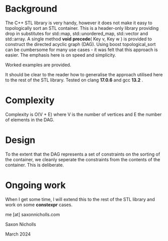 # Background

The C++ STL library is very handy, however it does not make it easy to topologically sort an STL container. This is a header-only library providing drop in substitutes for std::map, std::unordered_map, std::vector and std::array. A single method **void** **precede**( Key v, Key w ) is provided to construct the directed acyclic graph (DAG). Using boost topological_sort can be cumbersome for many use cases - it was felt that this approach is easier. The emphasis here is on speed and simplicity.

Worked examples are provided.

It should be clear to the reader how to generalise the approach utilised here to the rest of the STL library. Tested on clang **17.0.6** and gcc **13.2** .

# Complexity

Complexity is O(V + E) where V is the number of vertices and E the number of elements in the DAG.

# Design

To the extent that the DAG represents a set of constraints on the sorting of the container, we cleanly seperate the constraints from the contents of the container. This is deliberate.

# Ongoing work

When I get some time, I will extend this to the rest of the STL library and work on some **constexpr** cases.

me [at] saxonnicholls.com 

Saxon Nicholls

March 2024

